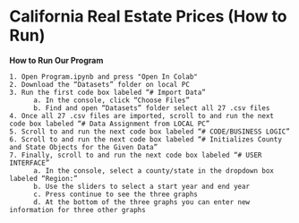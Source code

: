 # California Real Estate Prices (How to Run)

**How to Run Our Program**

    1. Open Program.ipynb and press "Open In Colab"
    2. Download the “Datasets” folder on local PC
    3. Run the first code box labeled “# Import Data”
          a. In the console, click “Choose Files”
          b. Find and open “Datasets” folder select all 27 .csv files 
    4. Once all 27 .csv files are imported, scroll to and run the next code box labeled “# Data Assignment from LOCAL PC”
    5. Scroll to and run the next code box labeled “# CODE/BUSINESS LOGIC”
    6. Scroll to and run the next code box labeled “# Initializes County and State Objects for the Given Data”
    7. Finally, scroll to and run the next code box labeled “# USER INTERFACE”
          a. In the console, select a county/state in the dropdown box labeled “Region:”
          b. Use the sliders to select a start year and end year
          c. Press continue to see the three graphs
          d. At the bottom of the three graphs you can enter new information for three other graphs
